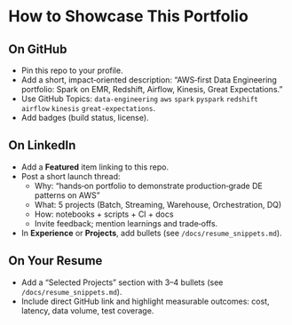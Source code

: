 # How to Showcase This Portfolio

## On GitHub
- Pin this repo to your profile.
- Add a short, impact‑oriented description: “AWS‑first Data Engineering portfolio: Spark on EMR, Redshift, Airflow, Kinesis, Great Expectations.”
- Use GitHub Topics: `data-engineering` `aws` `spark` `pyspark` `redshift` `airflow` `kinesis` `great-expectations`.
- Add badges (build status, license).

## On LinkedIn
- Add a **Featured** item linking to this repo.
- Post a short launch thread:
  - Why: “hands‑on portfolio to demonstrate production‑grade DE patterns on AWS”
  - What: 5 projects (Batch, Streaming, Warehouse, Orchestration, DQ)
  - How: notebooks + scripts + CI + docs
  - Invite feedback; mention learnings and trade‑offs.
- In **Experience** or **Projects**, add bullets (see `/docs/resume_snippets.md`).

## On Your Resume
- Add a “Selected Projects” section with 3–4 bullets (see `/docs/resume_snippets.md`).
- Include direct GitHub link and highlight measurable outcomes: cost, latency, data volume, test coverage.
